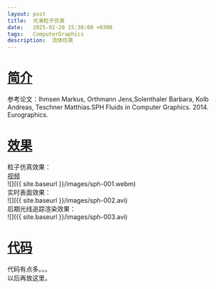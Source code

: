```yaml
---
layout: post
title:  光滑粒子仿真
date:   2025-02-20 15:30:00 +0300
tags:   ComputerGraphics
description:  流体仿真
---
```



# [简介](#简介)

参考论文：Ihmsen Markus, Orthmann Jens,Solenthaler Barbara, Kolb Andreas, Teschner Matthias.SPH Fluids in Computer Graphics. 2014. Eurographics.     

# [效果](#效果)

粒子仿真效果：    
[视频](../images/sph-001.webm)    
![]({{ site.baseurl }}/images/sph-001.webm)  
实时表面效果：      
![]({{ site.baseurl }}/images/sph-002.avi)       
后期光线追踪渲染效果：    
![]({{ site.baseurl }}/images/sph-003.avi)      


# [代码](#代码)

代码有点多。。。      
以后再放这里。


